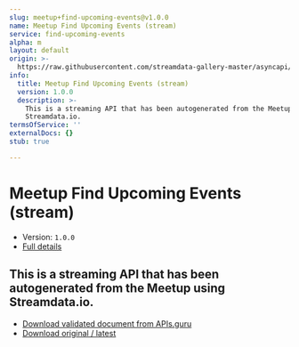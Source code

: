 ```yaml
---
slug: meetup+find-upcoming-events@v1.0.0
name: Meetup Find Upcoming Events (stream)
service: find-upcoming-events
alpha: m
layout: default
origin: >-
  https://raw.githubusercontent.com/streamdata-gallery-master/asyncapi/master/_listings/meetup/meetup-find-upcoming-events-stream-async.md
info:
  title: Meetup Find Upcoming Events (stream)
  version: 1.0.0
  description: >-
    This is a streaming API that has been autogenerated from the Meetup using
    Streamdata.io.
termsOfService: ''
externalDocs: {}
stub: true

---
```

# Meetup Find Upcoming Events (stream)

* Version: `1.0.0`
* [Full details](../html/meetup+find-upcoming-events@v1.0.0.html)



## This is a streaming API that has been autogenerated from the Meetup using Streamdata.io.



* [Download validated document from APIs.guru](https://raw.githubusercontent.com/APIs-guru/asyncapi-directory/master/docs/APIs/meetup%2Bfind-upcoming-events%40v1.0.0.yaml)
* [Download original / latest](https://raw.githubusercontent.com/streamdata-gallery-master/asyncapi/master/_listings/meetup/meetup-find-upcoming-events-stream-async.md)

<script type="application/ld+json">
{
  "@context": "http://schema.org/",
  "@type": "WebAPI",
  "description": "This is a streaming API that has been autogenerated from the Meetup using Streamdata.io.",
  "documentation": "",

  "name": "Meetup Find Upcoming Events (stream)"
}
</script>
